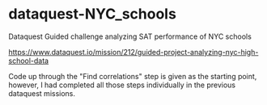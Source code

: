 # dataquest-NYC_schools
Dataquest Guided challenge analyzing SAT performance of NYC schools 

https://www.dataquest.io/mission/212/guided-project-analyzing-nyc-high-school-data

Code up through the "Find correlations" step is given as the starting point, however, I had completed all those steps individually in the previous dataquest missions.  

